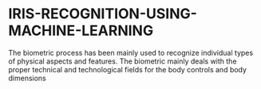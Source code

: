 # IRIS-RECOGNITION-USING-MACHINE-LEARNING
 The biometric process has been mainly used to recognize individual types of physical aspects  and features. The biometric mainly deals with the proper technical and technological  fields for the body controls and body dimensions
